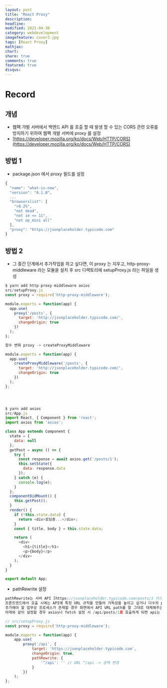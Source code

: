 ```yaml
---
layout: post
title: "React Proxy"
description: 
headline: 
modified: 2021-04-30
category: webdevelopment
imagefeature: cover3.jpg
tags: [React Proxy]
mathjax: 
chart: 
share: true
comments: true
featured: true
disqus:
---
```


# Record
## 개념
- 웹팩 갸벌 서버에서 백엔드 API 를 호출 할 때 발생 할 수 있는 CORS 관련 오류를 방지하기 위하여 웹팩 개발 서버에 proxy 를 설정 
- [https://developer.mozilla.org/ko/docs/Web/HTTP/CORS](https://developer.mozilla.org/ko/docs/Web/HTTP/CORS)

## 방법 1
- package.json 에서 proxy 필드를 설정

```JavaScript
{
  "name": "what-is-new",
  "version": "0.1.0",
  ...
  "browserslist": [
    ">0.2%",
    "not dead",
    "not ie <= 11",
    "not op_mini all"
  ],
  "proxy": "https://jsonplaceholder.typicode.com"
}
```

## 방법 2
- 그 중간 단계에서 추가작업을 하고 싶다면, 이 proxy 는 지우고, http-proxy-middleware 라는 모듈을 설치 후 src 디렉토리에 setupProxy.js 라는 파일을 생성

```JavaScript
$ yarn add http-proxy-middleware axios
src/setupProxy.js
const proxy = require('http-proxy-middleware');

module.exports = function(app) {
  app.use(
    proxy('/posts', {
      target: 'http://jsonplaceholder.typicode.com/',
      changeOrigin: true
    })
  );
};

함수 변화 proxy -> createProxyMiddleware

module.exports = function(app) {
  app.use(
    createProxyMiddleware('/posts', {
      target: 'http://jsonplaceholder.typicode.com/',
      changeOrigin: true
    })
  );
};




$ yarn add axios
src/App.js
import React, { Component } from 'react';
import axios from 'axios';

class App extends Component {
  state = {
    data: null
  };
  getPost = async () => {
    try {
      const response = await axios.get('/posts/1');
      this.setState({
        data: response.data
      });
    } catch (e) {
      console.log(e);
    }
  };
  componentDidMount() {
    this.getPost();
  }
  render() {
    if (!this.state.data) {
      return <div>로딩중...</div>;
    }
    const { title, body } = this.state.data;

    return (
      <div>
        <h1>{title}</h1>
        <p>{body}</p>
      </div>
    );
  }
}

export default App;
```




- pathRewrite 설정
```JavaScript
pathRewrite는 서버 API [https://jsonplaceholder.typicode.com/posts/1 이라고 가정했을 때
프론트엔드에서 호출 시에는 API에 특정 URL 규칙을 만들어 가독성을 높이고 싶거나 다수의 proxy를
추가해야 할 업무상 프로세스가 존재할 경우 화면에서 API URL path를 말 그대로 대체해주는 역할을 한다.
아래와 같이 설정할 경우 axios나 fetch 설정 시 /api/posts/1로 호출하게 되면 api는 '' 공백으로 대체되어 호출하게 된다.

// src/setupProxy.js
const proxy = require('http-proxy-middleware');

module.exports = function(app) {
    app.use(
        proxy('/api', {
            target: 'https://jsonplaceholder.typicode.com',
            changeOrigin: true,
            pathRewrite: {
                '^/api': '' // URL ^/api -> 공백 변경
            }
        })
    );
};
```